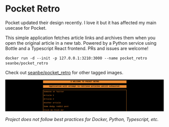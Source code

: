 # Pocket Retro

Pocket updated their design recently. I love it but it has affected my main usecase for Pocket.

This simple application fetches article links and archives them when you open the original article in a new tab.
Powered by a Python service using Bottle and a Typescript React frontend. PRs and issues are welcome!

```shell
docker run -d --init -p 127.0.0.1:3210:3000 --name pocket_retro seanbe/pocket_retro
```

Check out [seanbe/pocket_retro](https://hub.docker.com/r/seanbe/pocket_retro) for other tagged images.

![alt text](docs/preview.png "Pocket Retro UI Preview")

*Project does not follow best practices for Docker, Python, Typescript, etc.*
